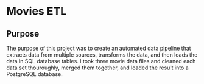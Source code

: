 # Movies ETL
## Purpose
The purpose of this project was to create an automated data pipeline that extracts data from multiple sources, transforms the data, and then loads the data in SQL database tables. I took three movie data files and cleaned each data set thouroughly, merged them together, and loaded the result into a PostgreSQL database.
